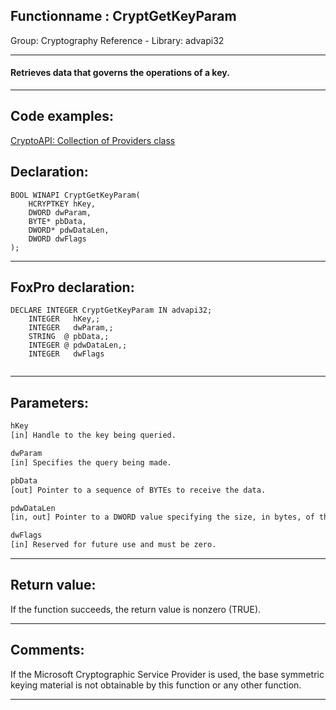 <link rel="stylesheet" type="text/css" href="../../css/win32api.css">  
<link rel="stylesheet" href="https://cdnjs.cloudflare.com/ajax/libs/font-awesome/4.7.0/css/font-awesome.min.css">

## Functionname : CryptGetKeyParam
Group: Cryptography Reference - Library: advapi32    
***  


#### Retrieves data that governs the operations of a key.
***  


## Code examples:
[CryptoAPI: Collection of Providers class](../../samples/sample_463.md)  

## Declaration:
```foxpro  
BOOL WINAPI CryptGetKeyParam(
	HCRYPTKEY hKey,
	DWORD dwParam,
	BYTE* pbData,
	DWORD* pdwDataLen,
	DWORD dwFlags
);  
```  
***  


## FoxPro declaration:
```foxpro  
DECLARE INTEGER CryptGetKeyParam IN advapi32;
	INTEGER   hKey,;
	INTEGER   dwParam,;
	STRING  @ pbData,;
	INTEGER @ pdwDataLen,;
	INTEGER   dwFlags
  
```  
***  


## Parameters:
```txt  
hKey
[in] Handle to the key being queried.

dwParam
[in] Specifies the query being made.

pbData
[out] Pointer to a sequence of BYTEs to receive the data.

pdwDataLen
[in, out] Pointer to a DWORD value specifying the size, in bytes, of the buffer pointed to by the pbData parameter.

dwFlags
[in] Reserved for future use and must be zero.  
```  
***  


## Return value:
If the function succeeds, the return value is nonzero (TRUE).  
***  


## Comments:
If the Microsoft Cryptographic Service Provider is used, the base symmetric keying material is not obtainable by this function or any other function.  
  
***  

